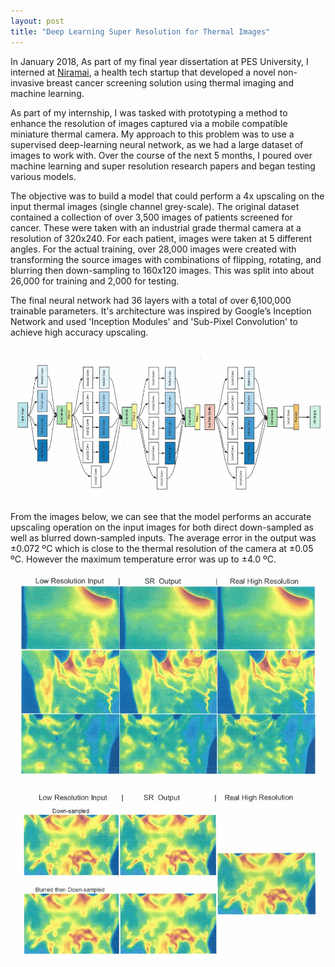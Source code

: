 ```yaml
---
layout: post
title: "Deep Learning Super Resolution for Thermal Images"
---
```


In January 2018, As part of my final year dissertation at PES University, I interned at [Niramai](https://www.niramai.com/), a health tech startup that developed a novel non-invasive breast cancer screening solution using thermal imaging and machine learning.

As part of my internship, I was tasked with prototyping a method to enhance the resolution of images captured via a mobile compatible miniature thermal camera. My approach to this problem was to use a supervised deep-learning neural network, as we had a large dataset of images to work with. Over the course of the next 5 months, I poured over machine learning and super resolution research papers and began testing various models.

The objective was to build a model that could perform a 4x upscaling on the input thermal images (single channel grey-scale). The original dataset contained a collection of over 3,500 images of patients screened for cancer. These were taken with an industrial grade thermal camera at a resolution of 320x240. For each patient, images were taken at 5 different angles. For the actual training, over 28,000 images were created with transforming the source images with combinations of flipping, rotating, and blurring then down-sampling to 160x120 images. This was split into about 26,000 for training and 2,000 for testing.

The final neural network had 36 layers with a total of over 6,100,000 trainable parameters. It's architecture was inspired by Google’s Inception Network and used 'Inception Modules' and 'Sub-Pixel Convolution' to achieve high accuracy upscaling. 

![Deep-Learning Super-Resolution Neural Network](/assets/media/thermal_sr_model.jpg)

From the images below, we can see that the model performs an accurate upscaling operation on the input images for both direct down-sampled as well as blurred down-sampled inputs. The average error in the output was ±0.072 ºC which is close to the thermal resolution of the camera at ±0.05 ºC. However the maximum temperature error was up to ±4.0 ºC.

![Deep-Learning Super-Resolution Results 1](/assets/media/thermal_sr_results_1.jpg)

![Deep-Learning Super-Resolution Results 2](/assets/media/thermal_sr_results_2.jpg)

